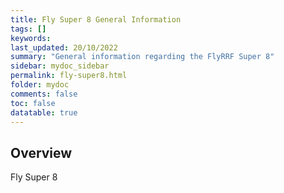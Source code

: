 ```yaml
---
title: Fly Super 8 General Information
tags: []
keywords: 
last_updated: 20/10/2022
summary: "General information regarding the FlyRRF Super 8"
sidebar: mydoc_sidebar
permalink: fly-super8.html
folder: mydoc
comments: false
toc: false
datatable: true
---
```

## Overview
Fly Super 8